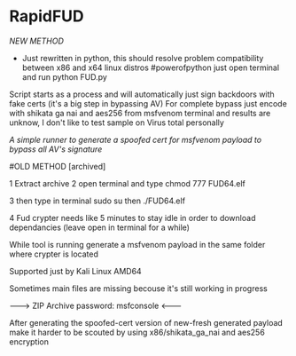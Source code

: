 # RapidFUD
*NEW METHOD*

* Just rewritten in python, this should resolve problem compatibility between x86 and x64 linux distros #powerofpython
just open terminal and run python FUD.py

Script starts as a process and will automatically just sign backdoors with fake certs (it's a big step in bypassing AV)
For complete bypass just encode with shikata ga nai and aes256 from msfvenom terminal and results are unknow, I don't like to test sample on Virus total personally



*A simple runner to generate a spoofed cert for msfvenom payload to bypass all AV's signature*


#OLD METHOD [archived]



1 Extract archive
2 open terminal and type chmod 777 FUD64.elf


3 then type in terminal sudo su
then ./FUD64.elf

4 Fud crypter needs like 5 minutes to stay idle in order to download dependancies (leave open in terminal for a while)

While tool is running generate a msfvenom payload in the same folder where crypter is located

Supported just by Kali Linux AMD64

Sometimes main files are missing becouse it's still working in progress

---> ZIP Archive password: msfconsole <---

After generating the spoofed-cert version of new-fresh generated payload make it harder to be scouted by using x86/shikata_ga_nai and aes256 encryption

